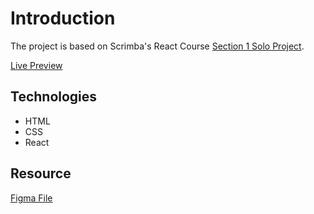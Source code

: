 # Introduction

The project is based on Scrimba's React Course [Section 1 Solo Project](https://scrimba.com/learn/learnreact/react-section-1-solo-project-coce646e88eea46f91af43ca4).


[Live Preview](https://daedae0621.github.io/ZenitsuCard/)


## Technologies
- HTML
- CSS
- React

## Resource
[Figma File](https://www.figma.com/file/WUQXDqUjPZEKDP9ioNrFiT/Zenitsu-Card?node-id=0%3A1)
